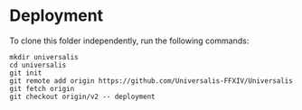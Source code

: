 # Deployment
To clone this folder independently, run the following commands:
```
mkdir universalis
cd universalis
git init
git remote add origin https://github.com/Universalis-FFXIV/Universalis
git fetch origin
git checkout origin/v2 -- deployment
```
